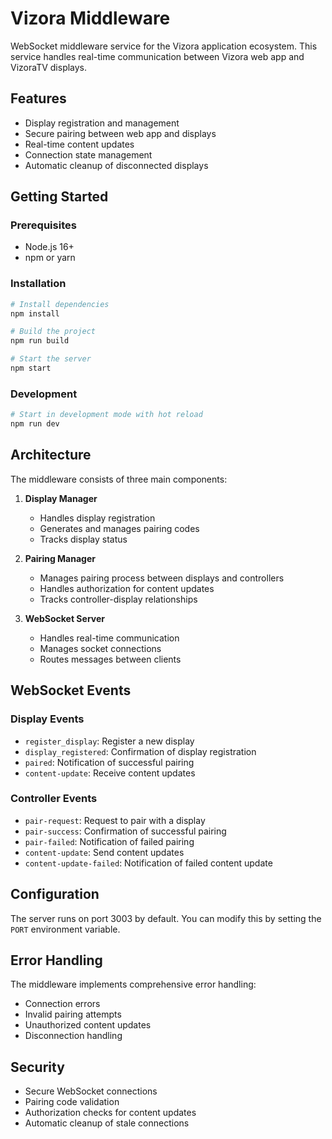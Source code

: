 # Vizora Middleware

WebSocket middleware service for the Vizora application ecosystem. This service handles real-time communication between Vizora web app and VizoraTV displays.

## Features

- Display registration and management
- Secure pairing between web app and displays
- Real-time content updates
- Connection state management
- Automatic cleanup of disconnected displays

## Getting Started

### Prerequisites

- Node.js 16+
- npm or yarn

### Installation

```bash
# Install dependencies
npm install

# Build the project
npm run build

# Start the server
npm start
```

### Development

```bash
# Start in development mode with hot reload
npm run dev
```

## Architecture

The middleware consists of three main components:

1. **Display Manager**
   - Handles display registration
   - Generates and manages pairing codes
   - Tracks display status

2. **Pairing Manager**
   - Manages pairing process between displays and controllers
   - Handles authorization for content updates
   - Tracks controller-display relationships

3. **WebSocket Server**
   - Handles real-time communication
   - Manages socket connections
   - Routes messages between clients

## WebSocket Events

### Display Events

- `register_display`: Register a new display
- `display_registered`: Confirmation of display registration
- `paired`: Notification of successful pairing
- `content-update`: Receive content updates

### Controller Events

- `pair-request`: Request to pair with a display
- `pair-success`: Confirmation of successful pairing
- `pair-failed`: Notification of failed pairing
- `content-update`: Send content updates
- `content-update-failed`: Notification of failed content update

## Configuration

The server runs on port 3003 by default. You can modify this by setting the `PORT` environment variable.

## Error Handling

The middleware implements comprehensive error handling:
- Connection errors
- Invalid pairing attempts
- Unauthorized content updates
- Disconnection handling

## Security

- Secure WebSocket connections
- Pairing code validation
- Authorization checks for content updates
- Automatic cleanup of stale connections 